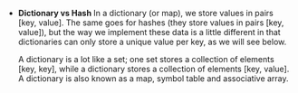 - **Dictionary vs Hash**
  In a dictionary (or map), we store values in pairs [key, value].
  The same goes for hashes (they store values in pairs [key, value]),
  but the way we implement these data is a little different in that
  dictionaries can only store a unique value per key, as we will see below.

  A dictionary is a lot like a set; one set stores a collection of elements [key, key],
  while a dictionary stores a collection of elements [key, value]. A dictionary is
  also known as a map, symbol table and associative array.
